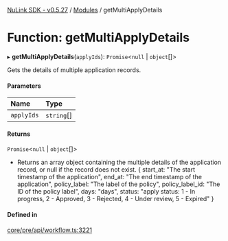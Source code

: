 [NuLink SDK - v0.5.27](../README.md) / [Modules](../modules.md) / getMultiApplyDetails

# Function: getMultiApplyDetails

▸ **getMultiApplyDetails**(`applyIds`): `Promise`<``null`` \| `object`[]\>

Gets the details of multiple application records.

#### Parameters

| Name | Type |
| :------ | :------ |
| `applyIds` | `string`[] |

#### Returns

`Promise`<``null`` \| `object`[]\>

- Returns an array object containing the multiple details of the application record, or null if the record does not exist.
             {
               start_at:  "The start timestamp of the application",
               end_at: "The end timestamp of the application",
               policy_label: "The label of the policy",
               policy_label_id: "The ID of the policy label",
               days: "days",
               status: "apply status: 1 - In progress, 2 - Approved, 3 - Rejected, 4 - Under review, 5 - Expired"
             }

#### Defined in

[core/pre/api/workflow.ts:3221](https://github.com/NuLink-network/nulink-sdk/blob/caaf0a6/src/core/pre/api/workflow.ts#L3221)
